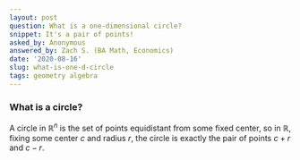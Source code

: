 ```yaml
---
layout: post
question: What is a one-dimensional circle?
snippet: It's a pair of points!
asked_by: Anonymous
answered_by: Zach S. (BA Math, Economics)
date: '2020-08-16'
slug: what-is-one-d-circle
tags: geometry algebra 
---
```


### What is a circle?

A circle in $\mathbb{R}^n$ is the set of points equidistant from some fixed center, so in $\mathbb{R}$, fixing some center $c$ and radius $r$, the circle is exactly the pair of points $c+r$ and $c-r$.